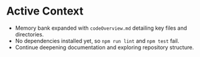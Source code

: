 # Active Context

- Memory bank expanded with `codeOverview.md` detailing key files and directories.
- No dependencies installed yet, so `npm run lint` and `npm test` fail.
- Continue deepening documentation and exploring repository structure.
